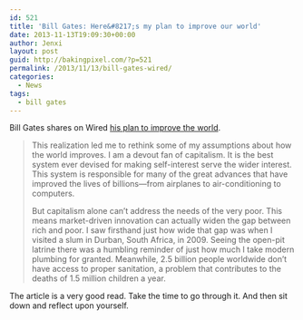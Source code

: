 ```yaml
---
id: 521
title: 'Bill Gates: Here&#8217;s my plan to improve our world'
date: 2013-11-13T19:09:30+00:00
author: Jenxi
layout: post
guid: http://bakingpixel.com/?p=521
permalink: /2013/11/13/bill-gates-wired/
categories:
  - News
tags:
  - bill gates
---
```

Bill Gates shares on Wired [his plan to improve the world](http://www.wired.com/business/2013/11/bill-gates-wired-essay/all/).

> This realization led me to rethink some of my assumptions about how the world improves. I am a devout fan of capitalism. It is the best system ever devised for making self-interest serve the wider interest. This system is responsible for many of the great advances that have improved the lives of billions—from airplanes to air-conditioning to computers.
> 
> But capitalism alone can’t address the needs of the very poor. This means market-driven innovation can actually widen the gap between rich and poor. I saw firsthand just how wide that gap was when I visited a slum in Durban, South Africa, in 2009. Seeing the open-pit latrine there was a humbling reminder of just how much I take modern plumbing for granted. Meanwhile, 2.5 billion people worldwide don’t have access to proper sanitation, a problem that contributes to the deaths of 1.5 million children a year. 

The article is a very good read. Take the time to go through it. And then sit down and reflect upon yourself.